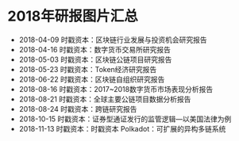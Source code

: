 # 2018年研报图片汇总

- 2018-04-09 时戳资本：区块链行业发展与投资机会研究报告
- 2018-04-16 时戳资本：数字货币交易所研究报告
- 2018-05-03 时戳资本：区块链公链项目研究报告
- 2018-05-23 时戳资本：Token经济研究报告
- 2018-06-22 时戳资本：区块链自组织研究报告
- 2018-08-16 时戳资本：2017~2018数字货币市场表现分析报告
- 2018-08-21 时戳资本：全球主要公链项目数据分析报告
- 2018-08-24 时戳资本：跨链研究报告
- 2018-10-15 时戳资本：证券型通证发行的监管逻辑—以美国法律为例
- 2018-11-13 时戳资本：时戳资本 Polkadot：可扩展的异构多链系统
